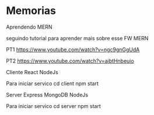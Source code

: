 # Memorias
Aprendendo MERN

seguindo tutorial para aprender mais sobre esse FW MERN

PT1
https://www.youtube.com/watch?v=ngc9gnGgUdA

PT2
https://www.youtube.com/watch?v=aibtHnbeuio

Cliente
React
NodeJs

Para iniciar servico
cd client
npm start

Server
Express
MongoDB
NodeJs

Para iniciar servico
cd server
npm start
